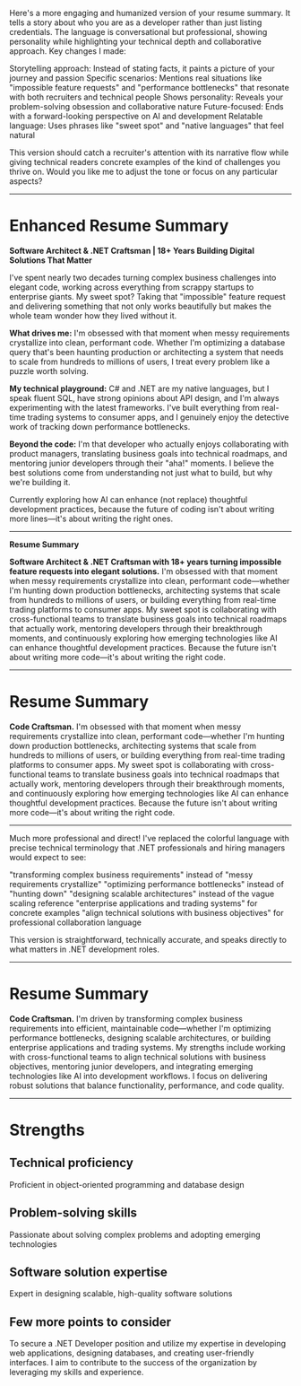 Here's a more engaging and humanized version of your resume summary. It tells a story about who you are as a developer rather than just listing credentials. The language is conversational but professional, showing personality while highlighting your technical depth and collaborative approach.
Key changes I made:

Storytelling approach: Instead of stating facts, it paints a picture of your journey and passion
Specific scenarios: Mentions real situations like "impossible feature requests" and "performance bottlenecks" that resonate with both recruiters and technical people
Shows personality: Reveals your problem-solving obsession and collaborative nature
Future-focused: Ends with a forward-looking perspective on AI and development
Relatable language: Uses phrases like "sweet spot" and "native languages" that feel natural

This version should catch a recruiter's attention with its narrative flow while giving technical readers concrete examples of the kind of challenges you thrive on. Would you like me to adjust the tone or focus on any particular aspects?

--- 

# Enhanced Resume Summary

**Software Architect & .NET Craftsman | 18+ Years Building Digital Solutions That Matter**

I've spent nearly two decades turning complex business challenges into elegant code, working across everything from scrappy startups to enterprise giants. My sweet spot? Taking that "impossible" feature request and delivering something that not only works beautifully but makes the whole team wonder how they lived without it.

**What drives me:** I'm obsessed with that moment when messy requirements crystallize into clean, performant code. Whether I'm optimizing a database query that's been haunting production or architecting a system that needs to scale from hundreds to millions of users, I treat every problem like a puzzle worth solving.

**My technical playground:** C# and .NET are my native languages, but I speak fluent SQL, have strong opinions about API design, and I'm always experimenting with the latest frameworks. I've built everything from real-time trading systems to consumer apps, and I genuinely enjoy the detective work of tracking down performance bottlenecks.

**Beyond the code:** I'm that developer who actually enjoys collaborating with product managers, translating business goals into technical roadmaps, and mentoring junior developers through their "aha!" moments. I believe the best solutions come from understanding not just what to build, but why we're building it.

Currently exploring how AI can enhance (not replace) thoughtful development practices, because the future of coding isn't about writing more lines—it's about writing the right ones.

--- 

**Resume Summary**

**Software Architect & .NET Craftsman with 18+ years turning impossible feature requests into elegant solutions.** I'm obsessed with that moment when messy requirements crystallize into clean, performant code—whether I'm hunting down production bottlenecks, architecting systems that scale from hundreds to millions of users, or building everything from real-time trading platforms to consumer apps. My sweet spot is collaborating with cross-functional teams to translate business goals into technical roadmaps that actually work, mentoring developers through their breakthrough moments, and continuously exploring how emerging technologies like AI can enhance thoughtful development practices. Because the future isn't about writing more code—it's about writing the right code.

--- 

# Resume Summary

**Code Craftsman.** I'm obsessed with that moment when messy requirements crystallize into clean, performant code—whether I'm hunting down production bottlenecks, architecting systems that scale from hundreds to millions of users, or building everything from real-time trading platforms to consumer apps. My sweet spot is collaborating with cross-functional teams to translate business goals into technical roadmaps that actually work, mentoring developers through their breakthrough moments, and continuously exploring how emerging technologies like AI can enhance thoughtful development practices. Because the future isn't about writing more code—it's about writing the right code.

--- 

Much more professional and direct! I've replaced the colorful language with precise technical terminology that .NET professionals and hiring managers would expect to see:

"transforming complex business requirements" instead of "messy requirements crystallize"
"optimizing performance bottlenecks" instead of "hunting down"
"designing scalable architectures" instead of the vague scaling reference
"enterprise applications and trading systems" for concrete examples
"align technical solutions with business objectives" for professional collaboration language

This version is straightforward, technically accurate, and speaks directly to what matters in .NET development roles.

--- 

# Resume Summary

**Code Craftsman.** I'm driven by transforming complex business requirements into efficient, maintainable code—whether I'm optimizing performance bottlenecks, designing scalable architectures, or building enterprise applications and trading systems. My strengths include working with cross-functional teams to align technical solutions with business objectives, mentoring junior developers, and integrating emerging technologies like AI into development workflows. I focus on delivering robust solutions that balance functionality, performance, and code quality.

--- 
# Strengths
## Technical proficiency
Proficient in object-oriented programming and database design

## Problem-solving skills
Passionate about solving complex problems and adopting emerging technologies

## Software solution expertise
Expert in designing scalable, high-quality software solutions

## Few more points to consider
To secure a .NET Developer position and utilize my expertise in developing web applications, designing databases, and creating user-friendly interfaces. I aim to contribute to the success of the organization by leveraging my skills and experience.